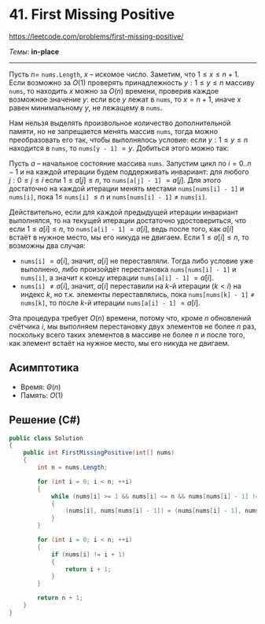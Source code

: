 # 41. First Missing Positive

https://leetcode.com/problems/first-missing-positive/

_Темы_: **in-place**

---

Пусть $n =$ `nums.Length`, $x$ – искомое число. Заметим, что $1 \le x \le n + 1$. Если возможно за $O(1)$ проверять принадлежность $y : 1 \le y \le n$ массиву `nums`, то находить $x$ можно за $O(n)$ времени, проверив каждое возможное значение $y$: если все $y$ лежат в `nums`, то $x = n + 1$, иначе $x$ равен минимальному $y$, не лежащему в `nums`.

Нам нельзя выделять произвольное количество дополнительной памяти, но не запрещается менять массив `nums`, тогда можно преобразовать его так, чтобы выполнялось условие: если $y : 1 \le y \le n$ находится в `nums`, то `nums[y - 1]` $= y$. Добиться этого можно так:

Пусть $a$ – начальное состояние массива `nums`. Запустим цикл по $i = 0 .. n-1$ и на каждой итерации будем поддерживать инвариант: для любого $j : 0 \le j \le i$ если $1 \le a[j] \le n$, то `nums[a[j] - 1]` $= a[j]$. Для этого достаточно на каждой итерации менять местами `nums[nums[i] - 1]` и `nums[i]`, пока $1 \le$ `nums[i]` $\le n$ и `nums[nums[i] - 1]` $\ne$ `nums[i]`.

Действительно, если для каждой предыдущей итерации инвариант выполнялся, то на текущей итерации достаточно удостовериться, что если $1 \le a[i] \le n$, то `nums[a[i] - 1]` $= a[i]$, ведь после того, как $a[i]$ встаёт в нужное место, мы его никуда не двигаем. Если $1 \le a[i] \le n$, то возможны два случая:

- `nums[i]` $= a[i]$, значит, $a[i]$ не переставляли. Тогда либо условие уже выполнено, либо произойдёт перестановка `nums[nums[i] - 1]` и `nums[i]`, а значит к концу итерации `nums[a[i] - 1]` $= a[i]$.
- `nums[i]` $\ne a[i]$, значит, $a[i]$ переставили на $k$-й итерации ($k < i$) на индекс $k$, но т.к. элементы переставлялись, пока `nums[nums[k] - 1]` $\ne$ `nums[k]`, то после $k$-й итерации `nums[a[i] - 1]` $= a[i]$.

Эта процедура требует $O(n)$ времени, потому что, кроме $n$ обновлений счётчика $i$, мы выполняем перестановку двух элементов не более $n$ раз, поскольку всего таких элементов в массиве не более $n$ и после того, как элемент встаёт на нужное место, мы его никуда не двигаем.

## Асимптотика

- Время: $\Theta(n)$
- Память: $O(1)$

## Решение (C#)

```csharp
public class Solution
{
    public int FirstMissingPositive(int[] nums)
    {
        int n = nums.Length;

        for (int i = 0; i < n; ++i)
        {
            while (nums[i] >= 1 && nums[i] <= n && nums[nums[i] - 1] != nums[i])
            {
                (nums[i], nums[nums[i] - 1]) = (nums[nums[i] - 1], nums[i]);
            }
        }

        for (int i = 0; i < n; ++i)
        {
            if (nums[i] != i + 1)
            {
                return i + 1;
            }
        }

        return n + 1;
    }
}
```
